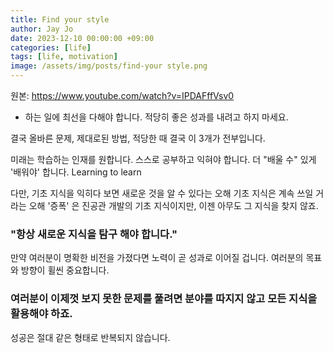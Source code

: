 ```yaml
---
title: Find your style
author: Jay Jo
date: 2023-12-10 00:00:00 +09:00
categories: [life]
tags: [life, motivation]
image: /assets/img/posts/find-your style.png
---
```


원본: https://www.youtube.com/watch?v=IPDAFffVsv0

* 하는 일에 최선을 다해야 합니다. 적당히 좋은 성과를 내려고 하지 마세요.

결국 올바른 문제, 제대로된 방법, 적당한 때 결국 이 3개가 전부입니다. 

미래는 학습하는 인재를 원합니다. 
스스로 공부하고 익혀야 합니다.
더 "배울 수" 있게 '배워야' 합니다. Learning to learn

다만, 기초 지식을 익히다 보면 새로운 것을 알 수 있다는 오해 기초 지식은 계속 쓰일 거라는 오해 
'증폭' 은 진공관 개발의 기초 지식이지만, 이젠 아무도 그 지식을 찾지 않죠. 
###  "항상 새로운 지식을 탐구 해야 합니다."
만약 여러분이 명확한 비전을 가졌다면 노력이 곧 성과로 이어질 겁니다. 
여러분의 목표와 방향이 휠씬 중요합니다.

### 여러분이 이제껏 보지 못한 문제를 풀려면 분야를 따지지 않고 모든 지식을 활용해야 하죠.

성공은 절대 같은 형태로 반복되지 않습니다.

